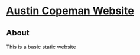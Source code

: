 # [Austin Copeman Website](http://www.austincopeman.com/)

## About
This is a basic static website 
